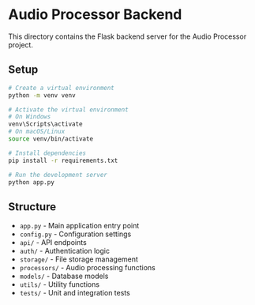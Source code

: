 # Audio Processor Backend

This directory contains the Flask backend server for the Audio Processor project.

## Setup

```bash
# Create a virtual environment
python -m venv venv

# Activate the virtual environment
# On Windows
venv\Scripts\activate
# On macOS/Linux
source venv/bin/activate

# Install dependencies
pip install -r requirements.txt

# Run the development server
python app.py
```

## Structure

- `app.py` - Main application entry point
- `config.py` - Configuration settings
- `api/` - API endpoints
- `auth/` - Authentication logic
- `storage/` - File storage management
- `processors/` - Audio processing functions
- `models/` - Database models
- `utils/` - Utility functions
- `tests/` - Unit and integration tests